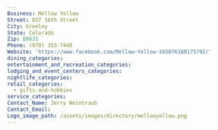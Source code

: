 ```yaml
---
Business: Mellow Yellow
Street: 837 16th Street
City: Greeley
State: Colorado
Zip: 80631
Phone: (970) 353-7440
Website: 'https://www.facebook.com/Mellow-Yellow-165076160175792/'
dining_categories:
entertainment_and_recreation_categories:
lodging_and_event_centers_categories:
nightlife_categories:
retail_categories:
  - gifts-and-hobbies
service_categories:
Contact_Name: Jerry Weintraub
Contact_Email:
Logo_image_path: /assets/images/directory/mellowyellow.png
---
```



